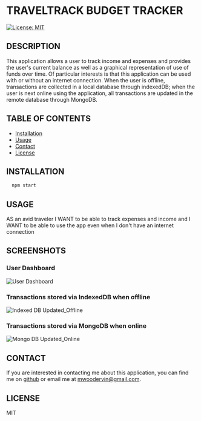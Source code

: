 # TRAVELTRACK BUDGET TRACKER

  [![License: MIT](https://img.shields.io/badge/License-MIT-yellow.svg)](https://opensource.org/licenses/MIT)

  ## DESCRIPTION
  This application allows a user to track income and expenses and provides the user's current balance as well as a graphical representation of use of funds over time. Of particular interests is that this application can be used with or without an internet connection. When the user is offline, transactions are collected in a local database through indexedDB; when the user is next online using the application, all transactions are updated in the remote database through MongoDB.

  ## TABLE OF CONTENTS

  - [Installation](#installation)
  - [Usage](#usage)
  - [Contact](#contact)
  - [License](#license)

  ## INSTALLATION
```bash
  npm start
```

  ## USAGE
  AS an avid traveler
  I WANT to be able to track expenses and income and
  I WANT to be able to use the app even when I don't have an internet connection

  ## SCREENSHOTS

  ### User Dashboard
![User Dashboard](https://user-images.githubusercontent.com/65414966/97123516-9ad5ac00-1702-11eb-90cd-75451d063855.png)

### Transactions stored via IndexedDB when offline
![Indexed DB Updated_Offline](https://user-images.githubusercontent.com/65414966/97123558-cf496800-1702-11eb-85dd-8230e9f590a5.png)

### Transactions stored via MongoDB when online
![Mongo DB Updated_Online](https://user-images.githubusercontent.com/65414966/97123575-e1c3a180-1702-11eb-9fd0-3ff72efe6670.png)

  ## CONTACT
  If you are interested in contacting me about this application, you can find me on [github](https://github.com/mwoodervin) or email me at mwoodervin@gmail.com.

  ## LICENSE
  MIT

